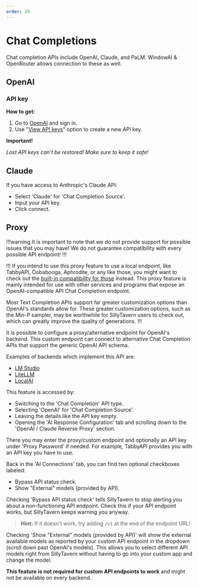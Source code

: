 ```yaml
---
order: 20
---
```

# Chat Completions

Chat completion APIs include OpenAI, Claude, and PaLM.
WindowAI & OpenRouter allows connection to these as well.

## OpenAI

### API key

**How to get:**

1. Go to [OpenAI](https://platform.openai.com/) and sign in.
2. Use "[View API keys](https://platform.openai.com/account/api-keys)" option to create a new API key.

**Important!**

*Lost API keys can't be restored! Make sure to keep it safe!*

## Claude

If you have access to Anthropic's Claude API:

- Select 'Claude' for 'Chat Completion Source'.
- Input your API key.
- Click connect.

## Proxy

!!!warning
It is important to note that we do not provide support for possible issues that you may have!
We do not guarantee compatibility with every possible API endpoint!
!!!

!!!
If you intend to use this proxy feature to use a local endpoint, like TabbyAPI, Oobabooga, Aphrodite, or any like those, you might want to check out the [built-in compatibility for those](https://docs.sillytavern.app/usage/api-connections/) instead. This proxy feature is mainly intended for use with other services and programs that expose an OpenAI-compatible API Chat Completion endpoint.

Most Text Completion APIs support far greater customization options than OpenAI's standards allow for. These greater customization options, such as the Min-P sampler, may be worthwhile for SillyTavern users to check out, which can greatly improve the quality of generations.
!!!

It is possible to configure a proxy/alternative endpoint for OpenAI's backend. This custom endpoint can connect to alternative Chat Completion APIs that support the generic OpenAI API schema.

Examples of backends which implement this API are:

* [LM Studio](https://lmstudio.ai/)
* [LiteLLM](https://litellm.ai/)
* [LocalAI](https://localai.io/)

This feature is accessed by:

- Switching to the 'Chat Completion' API type.
- Selecting 'OpenAI' for 'Chat Completion Source'.
- Leaving the details like the API key empty.
- Opening the 'AI Response Configuration' tab and scrolling down to the 'OpenAI / Claude Reverse Proxy' section.

There you may enter the proxy/custom endpoint and optionally an API key under 'Proxy Password' if needed.
For example, TabbyAPI provides you with an API key you have to use.

Back in the 'AI Connections' tab, you can find two optional checkboxes labeled:

- Bypass API status check.
- Show "External" models (provided by API).

Checking 'Bypass API status check' tells SillyTavern to stop alerting you about a non-functioning API endpoint. Check this if your API endpoint works, but SillyTavern keeps warning you anyway.

> **Hint:** If it doesn't work, try adding `/v1` at the end of the endpoint URL!

Checking 'Show "External" models (provided by API)' will show the external available models as reported by your custom API endpoint in the dropdown (scroll down past OpenAI's models). This allows you to select different API models right from SillyTavern without having to go into your custom app and change the model.

**This feature is not required for custom API endpoints to work** and might not be available on every backend.
